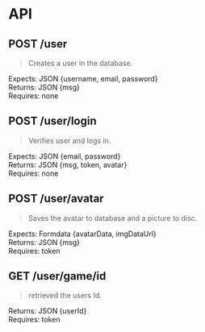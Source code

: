 # API

## POST /user
> Creates a user in the database.
   
Expects: JSON {username, email, password} <br>
Returns: JSON  {msg} <br>
Requires: none <br>

## POST /user/login 
> Verifies user and logs in.
   
Expects: JSON {email, password} <br>
Returns: JSON  {msg, token, avatar} <br>
Requires: none <br>

## POST /user/avatar
> Saves the avatar to database and a picture to disc.

Expects: Formdata {avatarData, imgDataUrl} <br>
Returns: JSON  {msg} <br>
Requires: token <br>

## GET /user/game/id
> retrieved the users Id.
   
Returns: JSON  {userId} <br>
Requires: token <br>
